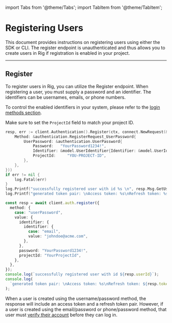 import Tabs from '@theme/Tabs';
import TabItem from '@theme/TabItem';

# Registering Users

This document provides instructions on registering users using either the SDK or CLI. 
The register endpoint is unauthenticated and thus allows you to create users in Rig if registration is enabled in your project.

<hr class="solid" />

## Register

To register users in Rig, you can utilize the Register endpoint. When registering a user, you must supply a password and an identifier. The identifiers can be usernames, emails, or phone numbers.

To control the enabled identifiers in your system, please refer to the [login methods section](/auth/auth-settings).

Make sure to set the `ProjectId` field to match your project ID.

<Tabs>
<TabItem value="go" label="Golang SDK">

```go
resp, err := client.Authentication().Register(ctx, connect.NewRequest(&authentication.RegisterRequest{
    Method: &authentication.RegisterRequest_UserPassword{
        UserPassword: &authentication.UserPassword{
            Password:   "YourPassword1234!",
            Identifier: &model.UserIdentifier{Identifier: &model.UserIdentifier_Email{Email: "johndoe@acme.com"}},
            ProjectId:     "YOU-PROJECT-ID",
        },
    },
}))
if err != nil {
    log.Fatal(err)
}
log.Printf("successfully registered user with id %s \n", resp.Msg.GetUserId())
log.Printf("generated token pair: \nAccess token: %s\nRefresh token: %s \n", resp.Msg.GetToken().GetAccessToken(), resp.Msg.GetToken().GetRefreshToken())
```

</TabItem>
<TabItem value="typescript" label="Typescript SDK">

```typescript
const resp = await client.auth.register({
  method: {
    case: "userPassword",
    value: {
      identifier: {
        identifier: {
          case: "email",
          value: "johndoe@acme.com",
        },
      },
      password: "YourPassword1234!",
      projectId: "YourProjectId",
    },
  },
});
console.log(`successfully registered user with id ${resp.userId}`);
console.log(
  `generated token pair: \nAccess token: %s\nRefresh token: ${resp.token?.accessToken}`,
);
```

</TabItem>
</Tabs>

When a user is created using the username/password method, the response will include an access token and a refresh token pair. However, if a user is created using the email/password or phone/password method, that user must [verify their account](/auth/login#verify-email) before they can log in.
